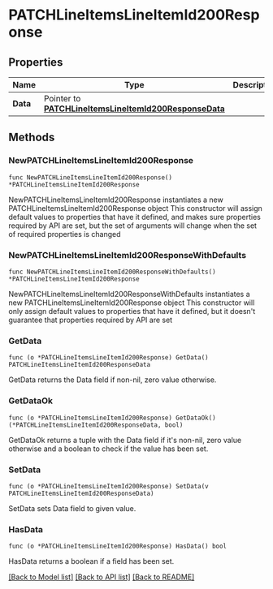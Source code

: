 # PATCHLineItemsLineItemId200Response

## Properties

Name | Type | Description | Notes
------------ | ------------- | ------------- | -------------
**Data** | Pointer to [**PATCHLineItemsLineItemId200ResponseData**](PATCHLineItemsLineItemId200ResponseData.md) |  | [optional] 

## Methods

### NewPATCHLineItemsLineItemId200Response

`func NewPATCHLineItemsLineItemId200Response() *PATCHLineItemsLineItemId200Response`

NewPATCHLineItemsLineItemId200Response instantiates a new PATCHLineItemsLineItemId200Response object
This constructor will assign default values to properties that have it defined,
and makes sure properties required by API are set, but the set of arguments
will change when the set of required properties is changed

### NewPATCHLineItemsLineItemId200ResponseWithDefaults

`func NewPATCHLineItemsLineItemId200ResponseWithDefaults() *PATCHLineItemsLineItemId200Response`

NewPATCHLineItemsLineItemId200ResponseWithDefaults instantiates a new PATCHLineItemsLineItemId200Response object
This constructor will only assign default values to properties that have it defined,
but it doesn't guarantee that properties required by API are set

### GetData

`func (o *PATCHLineItemsLineItemId200Response) GetData() PATCHLineItemsLineItemId200ResponseData`

GetData returns the Data field if non-nil, zero value otherwise.

### GetDataOk

`func (o *PATCHLineItemsLineItemId200Response) GetDataOk() (*PATCHLineItemsLineItemId200ResponseData, bool)`

GetDataOk returns a tuple with the Data field if it's non-nil, zero value otherwise
and a boolean to check if the value has been set.

### SetData

`func (o *PATCHLineItemsLineItemId200Response) SetData(v PATCHLineItemsLineItemId200ResponseData)`

SetData sets Data field to given value.

### HasData

`func (o *PATCHLineItemsLineItemId200Response) HasData() bool`

HasData returns a boolean if a field has been set.


[[Back to Model list]](../README.md#documentation-for-models) [[Back to API list]](../README.md#documentation-for-api-endpoints) [[Back to README]](../README.md)


